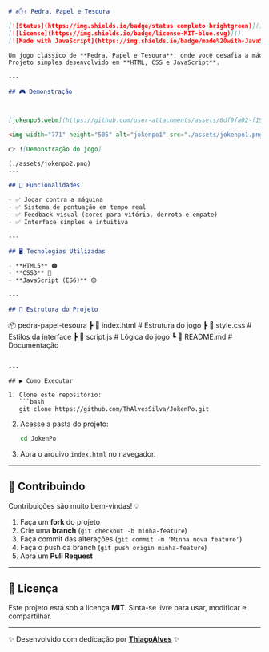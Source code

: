 ```markdown
# ✊✋✌️ Pedra, Papel e Tesoura  

[![Status](https://img.shields.io/badge/status-completo-brightgreen)]()  
[![License](https://img.shields.io/badge/license-MIT-blue.svg)]()  
[![Made with JavaScript](https://img.shields.io/badge/made%20with-JavaScript-yellow)]()  

Um jogo clássico de **Pedra, Papel e Tesoura**, onde você desafia a máquina em rodadas divertidas.  
Projeto simples desenvolvido em **HTML, CSS e JavaScript**.  

---

## 🎮 Demonstração  



[jokenpo5.webm](https://github.com/user-attachments/assets/6df9fa02-f194-4315-92d4-252482059dbf)

<img width="771" height="505" alt="jokenpo1" src="./assets/jokenpo1.png" />

👉 ![Demonstração do jogo]

(./assets/jokenpo2.png)
---

## 🚀 Funcionalidades  

- ✅ Jogar contra a máquina  
- ✅ Sistema de pontuação em tempo real  
- ✅ Feedback visual (cores para vitória, derrota e empate)  
- ✅ Interface simples e intuitiva  

---

## 🖥️ Tecnologias Utilizadas  

- **HTML5** 🟠  
- **CSS3** 🔵  
- **JavaScript (ES6)** 🟡  

---

## 📂 Estrutura do Projeto  

```

📦 pedra-papel-tesoura
┣ 📜 index.html      # Estrutura do jogo
┣ 📜 style.css       # Estilos da interface
┣ 📜 script.js       # Lógica do jogo
┗ 📜 README.md       # Documentação

````

---

## ▶️ Como Executar  

1. Clone este repositório:  
   ```bash
   git clone https://github.com/ThAlvesSilva/JokenPo.git
````

2. Acesse a pasta do projeto:

   ```bash
   cd JokenPo
   ```
3. Abra o arquivo `index.html` no navegador.

---

## 🤝 Contribuindo

Contribuições são muito bem-vindas! 💡

1. Faça um **fork** do projeto
2. Crie uma **branch** (`git checkout -b minha-feature`)
3. Faça commit das alterações (`git commit -m 'Minha nova feature'`)
4. Faça o push da branch (`git push origin minha-feature`)
5. Abra um **Pull Request**

---

## 📜 Licença

Este projeto está sob a licença **MIT**.
Sinta-se livre para usar, modificar e compartilhar.

---

✨ Desenvolvido com dedicação por **[ThiagoAlves](https://github.com/ThAlvesSilva)** ✨


